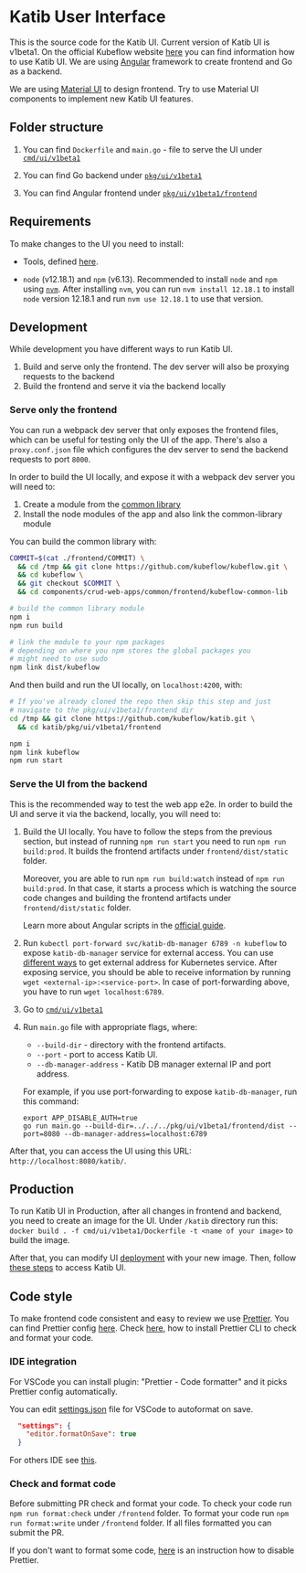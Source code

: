 # Katib User Interface

This is the source code for the Katib UI. Current version of Katib UI is v1beta1. On the official Kubeflow website [here](https://www.kubeflow.org/docs/components/katib/experiment/#running-the-experiment-from-the-katib-ui) you can find information how to use Katib UI.
We are using [Angular](https://angular.io/) framework to create frontend and Go as a backend.

We are using [Material UI](https://material.angular.io/) to design frontend. Try to use Material UI components to implement new Katib UI features.

## Folder structure

1. You can find `Dockerfile` and `main.go` - file to serve the UI under [`cmd/ui/v1beta1`](../../../cmd/ui/v1beta1/)

1. You can find Go backend under [`pkg/ui/v1beta1`](../../../pkg/ui/v1beta1)

1. You can find Angular frontend under [`pkg/ui/v1beta1/frontend`](../../../pkg/ui/v1beta1/frontend/)

## Requirements

To make changes to the UI you need to install:

- Tools, defined [here](https://github.com/kubeflow/katib/blob/master/docs/developer-guide.md#requirements).

- `node` (v12.18.1) and `npm` (v6.13). Recommended to install `node` and `npm` using [`nvm`](https://github.com/nvm-sh/nvm). After installing `nvm`, you can run `nvm install 12.18.1` to install `node` version 12.18.1 and run `nvm use 12.18.1` to use that version.

## Development

While development you have different ways to run Katib UI.

1. Build and serve only the frontend. The dev server will also be proxying requests to the backend
2. Build the frontend and serve it via the backend locally

### Serve only the frontend

You can run a webpack dev server that only exposes the frontend files, which can be useful for testing only the UI of the app. There's also a `proxy.conf.json` file which configures the dev server to send the backend requests to port `8000`.

In order to build the UI locally, and expose it with a webpack dev server you will need to:

1. Create a module from the [common library](https://github.com/kubeflow/kubeflow/tree/master/components/crud-web-apps/common/frontend/kubeflow-common-lib)
2. Install the node modules of the app and also link the common-library module

You can build the common library with:

```bash
COMMIT=$(cat ./frontend/COMMIT) \
  && cd /tmp && git clone https://github.com/kubeflow/kubeflow.git \
  && cd kubeflow \
  && git checkout $COMMIT \
  && cd components/crud-web-apps/common/frontend/kubeflow-common-lib

# build the common library module
npm i
npm run build

# link the module to your npm packages
# depending on where you npm stores the global packages you
# might need to use sudo
npm link dist/kubeflow
```

And then build and run the UI locally, on `localhost:4200`, with:

```bash
# If you've already cloned the repo then skip this step and just
# navigate to the pkg/ui/v1beta1/frontend dir
cd /tmp && git clone https://github.com/kubeflow/katib.git \
  && cd katib/pkg/ui/v1beta1/frontend

npm i
npm link kubeflow
npm run start
```

### Serve the UI from the backend

This is the recommended way to test the web app e2e. In order to build the UI and serve it via the backend, locally, you will need to:

1. Build the UI locally. You have to follow the steps from the previous section, but instead of running `npm run start` you need to run `npm run build:prod`. It builds the frontend artifacts under `frontend/dist/static` folder.

   Moreover, you are able to run `npm run build:watch` instead of `npm run build:prod`. In that case, it starts a process which is watching the source code changes and building the frontend artifacts under `frontend/dist/static` folder.

   Learn more about Angular scripts in the [official guide](https://angular.io/cli/build).

1. Run `kubectl port-forward svc/katib-db-manager 6789 -n kubeflow` to expose `katib-db-manager` service for external access. You can use [different ways](https://kubernetes.io/docs/tasks/access-application-cluster/) to get external address for Kubernetes service. After exposing service, you should be able to receive information by running `wget <external-ip>:<service-port>`. In case of port-forwarding above, you have to run `wget localhost:6789`.

1. Go to [`cmd/ui/v1beta1`](../../../cmd/ui/v1beta1/)

1. Run `main.go` file with appropriate flags, where:

   - `--build-dir` - directory with the frontend artifacts.
   - `--port` - port to access Katib UI.
   - `--db-manager-address` - Katib DB manager external IP and port address.

   For example, if you use port-forwarding to expose `katib-db-manager`, run this command:

   ```
   export APP_DISABLE_AUTH=true
   go run main.go --build-dir=../../../pkg/ui/v1beta1/frontend/dist --port=8080 --db-manager-address=localhost:6789
   ```

After that, you can access the UI using this URL: `http://localhost:8080/katib/`.

## Production

To run Katib UI in Production, after all changes in frontend and backend, you need to create an image for the UI. Under `/katib` directory run this: `docker build . -f cmd/ui/v1beta1/Dockerfile -t <name of your image>` to build the image.

After that, you can modify UI [deployment](https://github.com/kubeflow/katib/blob/master/manifests/v1beta1/components/ui/ui.yaml#L21) with your new image. Then, follow [these steps](https://www.kubeflow.org/docs/components/katib/hyperparameter/#accessing-the-katib-ui) to access Katib UI.

## Code style

To make frontend code consistent and easy to review we use [Prettier](https://prettier.io/).
You can find Prettier config [here](../../../pkg/ui/v1beta1/frontend/.prettierrc.yaml).
Check [here](https://prettier.io/docs/en/install.html), how to install Prettier CLI to check and format your code.

### IDE integration

For VSCode you can install plugin: "Prettier - Code formatter" and it picks Prettier config automatically.

You can edit [settings.json](https://code.visualstudio.com/docs/getstarted/settings#_settings-file-locations) file for VSCode to autoformat on save.

```json
  "settings": {
    "editor.formatOnSave": true
  }
```

For others IDE see [this](https://prettier.io/docs/en/editors.html).

### Check and format code

Before submitting PR check and format your code. To check your code run `npm run format:check` under `/frontend` folder. To format your code run `npm run format:write` under `/frontend` folder.
If all files formatted you can submit the PR.

If you don't want to format some code, [here](https://prettier.io/docs/en/ignore.html) is an instruction how to disable Prettier.

